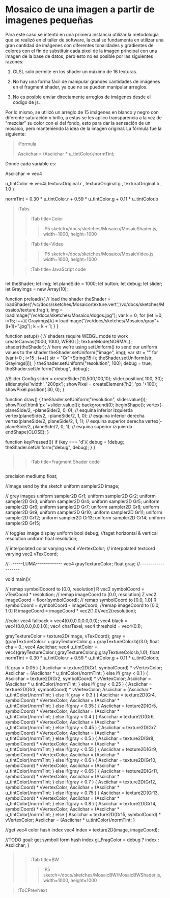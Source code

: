 # Mosaico de una imagen a partir de imagenes pequeñas

Para este caso se intentó en una primera instancia utilizar la metodología que se realizó en el taller de software, la cual se fundamenta en utilizar una gran cantidad de imágenes con diferentes tonalidades y gradientes de colores con el fin de substituir cada pixel de la imagen principal con una imagen de la base de datos, pero esto no es posible por las siguientes razones:

1) GLSL solo permite en los shader un máximo de 16 texturas.

2) No hay una forma fácil de manipular grandes cantidades de imágenes en el fragment shader, ya que no se pueden manipular arreglos.

3) No es posible enviar directamente arreglos de imágenes desde el código de js.

Por lo mismo, se utilizó un arreglo de 15 imágenes en blanco y negro con diferente saturación o brillo, a estas se les aplico transparencia a la vez de "mezclar" su color con el del fondo, esto para dar la sensación de un mosaico, pero manteniendo la idea de la imagen original. La fórmula fue la siguiente:

> :Formula
>
> Asciichar = (Asciichar * u_tintColor)/normTint;

Donde cada variable es:

Asciichar => vec4

u_tintColor => vec4( texturaOriginal.r , texturaOriginal.g , texturaOriginal.b , 1.0 )

normTint = 0.30 * u_tintColor.r + 0.59 * u_tintColor.g + 0.11 * u_tintColor.b

> :Tabs
> > :Tab title=Color
> > >
> > > :P5 sketch=/docs/sketches/Mosaico/MosaicShader.js, width=1000, height=1000
> > 
>
> > :Tab title=Video
> > >
> > > :P5 sketch=/docs/sketches/Mosaico/MosaicVideo.js, width=1000, height=1000
>
> > :Tab title=JavaScript code
> >
> > ```js
let theShader;
let img;
let planeSide = 1000;
let button;
let debug;
let slider;
let Grayimgs = new Array(10);

function preload(){
  // load the shader
  theShader = loadShader('/vc/docs/sketches/Mosaico/texture.vert','/vc/docs/sketches/Mosaico/texture.frag');
  img = loadImage("/vc/docs/sketches/Mosaico/dogos.jpg");
  var k = 0;
  for (let i=0; i<15; i++){
    Grayimgs[k] = loadImage("/vc/docs/sketches/Mosaico/gray"+(i+1)+".jpg");
    k = k + 1;
  }
}

function setup() {
  // shaders require WEBGL mode to work
  createCanvas(1000, 1000, WEBGL);
  textureMode(NORMAL);
  shader(theShader);
  // here we're using setUniform() to send our uniform values to the shader
  theShader.setUniform("image", img);
  var str = ""
  for (var i=0 ; i<15 ; i++){
    str = "Gr"+String(15-i);
    theShader.setUniform(str, Grayimgs[i]);
  }
  theShader.setUniform("resolution", 100);
  debug = true;
  theShader.setUniform("debug", debug);

  //Slider Config
  slider = createSlider(10,500,100,10);
  slider.position( 100, 30);
  slider.style('width', '200px');
  showPixel = createElement('h2', 'px '+100);
  showPixel.position( 30, 0);
}

function draw() {
  theShader.setUniform("resolution", slider.value());
  showPixel.html('px '+slider.value());
  background(0);
  beginShape();
  vertex(-planeSide/2, -planeSide/2, 0, 0); // esquina inferior izquierda
  vertex(planeSide/2, -planeSide/2, 1, 0); // esquina inferior derecha
  vertex(planeSide/2, planeSide/2, 1, 1); // esquina superior derecha
  vertex(-planeSide/2, planeSide/2, 0, 1); // esquina superior izquierda
  endShape(CLOSE);
}

function keyPressed(){
  if (key === 'd'){
    debug = !debug;
    theShader.setUniform("debug", debug);
  }
}
> > ```
>
> > :Tab title=Fragment Shader code
> > 
> >  ```glsl
precision mediump float;

//image send by the sketch
uniform sampler2D image;

// grey images
uniform sampler2D Gr1;
uniform sampler2D Gr2;
uniform sampler2D Gr3;
uniform sampler2D Gr4;
uniform sampler2D Gr5;
uniform sampler2D Gr6;
uniform sampler2D Gr7;
uniform sampler2D Gr8;
uniform sampler2D Gr9;
uniform sampler2D Gr10;
uniform sampler2D Gr11;
uniform sampler2D Gr12;
uniform sampler2D Gr13;
uniform sampler2D Gr14;
uniform sampler2D Gr15;

// toggles image display
uniform bool debug;
//taget horizontal & vertical resolution
uniform float resolution;

// interpolated color
varying vec4 vVertexColor;
// interpolated textcord
varying vec2 vTexCoord;

//-------LUMA-------------
vec4 grayTextureColor;
float gray;
//-------------------

void main(){

  // remap symbolCooord to [0.0, resolution] R
  vec2 symbolCoord = vTexCoord * resolution;
  // remap imageCoord to [0.0, resolution] Z
  vec2 imageCoord = floor(symbolCoord);
  // remap symbolCoord to [0.0, 1.0] R
  symbolCoord = symbolCoord - imageCoord;
  //remap imageCoord to [0.0, 1.0] R
  imageCoord = imageCoord * vec2(1.0)/vec2(resolution);

  //color
  vec4 fallback = vec4(0.0,0.0,0.0,0.0);
  vec4 black = vec4(0.0,0.0,0.0,1.0);
  vec4 charTexel;
  vec4 threshold = vec4(0.1);

  grayTextureColor = texture2D(image, vTexCoord);
  gray =  (grayTextureColor.r + grayTextureColor.g + grayTextureColor.b)/3.0;
  float cha = 0.;
  vec4 Asciichar;
  vec4 u_tintColor = vec4(grayTextureColor.r,grayTextureColor.g,grayTextureColor.b,1.0);
  float normTint = 0.30 * u_tintColor.r + 0.59 * u_tintColor.g + 0.11 * u_tintColor.b;

   if( gray < 0.05 ) 
    {
        Asciichar = texture2D(Gr1, symbolCoord) * vVertexColor;
        Asciichar = (Asciichar * u_tintColor)/normTint;
    }
    else if( gray < 0.1 ) 
    {
        Asciichar = texture2D(Gr2, symbolCoord) * vVertexColor;
        Asciichar = (Asciichar * u_tintColor)/normTint;
    }
    else if( gray < 0.25 )
    {
        Asciichar = texture2D(Gr3, symbolCoord) * vVertexColor;
        Asciichar = (Asciichar * u_tintColor)/normTint;
    }
    else if( gray < 0.3 )
    {
        Asciichar = texture2D(Gr4, symbolCoord) * vVertexColor;
        Asciichar = (Asciichar * u_tintColor)/normTint;
    }
    else if(gray < 0.35 ) 
    {
        Asciichar = texture2D(Gr5, symbolCoord) * vVertexColor;
        Asciichar = (Asciichar * u_tintColor)/normTint;
    }
    else if(gray < 0.4 ) 
    {
        Asciichar = texture2D(Gr6, symbolCoord) * vVertexColor;
        Asciichar = (Asciichar * u_tintColor)/normTint;
    }
    else if(gray < 0.45 )
    {
        Asciichar = texture2D(Gr7, symbolCoord) * vVertexColor;
        Asciichar = (Asciichar * u_tintColor)/normTint;
    }
    else if(gray < 0.5 ) 
    {
        Asciichar = texture2D(Gr8, symbolCoord) * vVertexColor;
        Asciichar = (Asciichar * u_tintColor)/normTint;
    }
    else if(gray < 0.55 ) 
    {
        Asciichar = texture2D(Gr9, symbolCoord) * vVertexColor;
        Asciichar = (Asciichar * u_tintColor)/normTint;
    }
    else if(gray < 0.6 ) 
    {
        Asciichar = texture2D(Gr10, symbolCoord) * vVertexColor;
        Asciichar = (Asciichar * u_tintColor)/normTint;
    }
    else if(gray < 0.65 ) 
    {
        Asciichar = texture2D(Gr11, symbolCoord) * vVertexColor;
        Asciichar = (Asciichar * u_tintColor)/normTint;
    }
    else if(gray < 0.7 ) 
    {
        Asciichar = texture2D(Gr12, symbolCoord) * vVertexColor;
        Asciichar = (Asciichar * u_tintColor)/normTint;
    }
    else if(gray < 0.75 ) 
    {
        Asciichar = texture2D(Gr13, symbolCoord) * vVertexColor;
        Asciichar = (Asciichar * u_tintColor)/normTint;
    }
    else if(gray < 0.8 ) 
    {
        Asciichar = texture2D(Gr14, symbolCoord) * vVertexColor;
        Asciichar = (Asciichar * u_tintColor)/normTint;
    }
    else 
    {
        Asciichar = texture2D(Gr15, symbolCoord) * vVertexColor;
        Asciichar = (Asciichar * u_tintColor)/normTint;
    }

  //get vec4 color hash index
  vec4 index = texture2D(image, imageCoord);

  //TODO goal: get symboll form hash index
  gl_FragColor = debug ? index : Asciichar;
}
> >  ```
>
> > :Tab title=BW
> > >
> > > :P5 sketch=/docs/sketches/MosaicBW/MosaicBWShader.js, width=1000, height=1000


> :ToCPrevNext